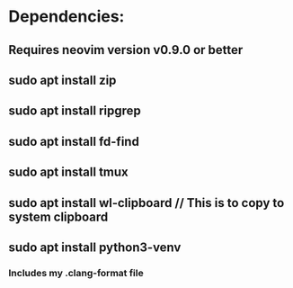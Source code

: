 # Dependencies:
## Requires neovim version v0.9.0 or better
## sudo apt install zip 
## sudo apt install ripgrep
## sudo apt install fd-find
## sudo apt install tmux
## sudo apt install wl-clipboard // This is to copy to system clipboard
## sudo apt install python3-venv

### Includes my .clang-format file

